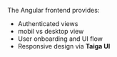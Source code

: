 The Angular frontend provides:

* Authenticated views
* mobil vs desktop view
* User onboarding and UI flow
* Responsive design via **Taiga UI**